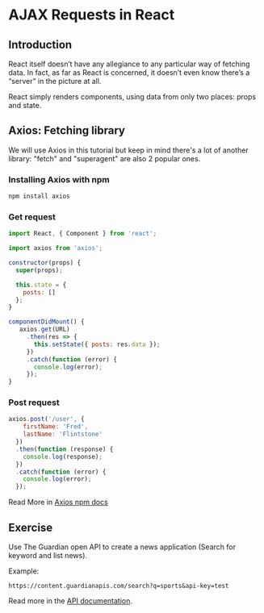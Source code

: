 # AJAX Requests in React

## Introduction
React itself doesn’t have any allegiance to any particular way of fetching data. In fact, as far as React is concerned, it doesn’t even know there’s a “server” in the picture at all.

React simply renders components, using data from only two places: props and state.

## Axios: Fetching library
We will use Axios in this tutorial but keep in mind there's a lot of another library: "fetch" and "superagent" are also 2 popular ones.

### Installing Axios with npm

```bash
npm install axios
```

### Get request

```javaScript
import React, { Component } from 'react';

import axios from 'axios';

constructor(props) {
  super(props);

  this.state = {
    posts: []
  };
}

componentDidMount() {
   axios.get(URL)
     .then(res => {
       this.setState({ posts: res.data });
     })
     .catch(function (error) {
       console.log(error);
     });
}
```



### Post request

```javascript
axios.post('/user', {
    firstName: 'Fred',
    lastName: 'Flintstone'
  })
  .then(function (response) {
    console.log(response);
  })
  .catch(function (error) {
    console.log(error);
  });
```

Read More in [Axios npm docs](https://www.npmjs.com/package/axios)

## Exercise
Use The Guardian open API to create a news application (Search for keyword and list news).

Example:
```
https://content.guardianapis.com/search?q=sports&api-key=test
```

Read more in the [API documentation](http://open-platform.theguardian.com/documentation/).
